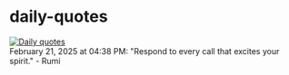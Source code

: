 # daily-quotes
[![Daily quotes](https://github.com/ceepu8/daily-quotes/actions/workflows/daily-quote.yml/badge.svg)](https://github.com/ceepu8/daily-quotes/actions/workflows/daily-quote.yml)<br/>
February 21, 2025 at 04:38 PM: "Respond to every call that excites your spirit." - Rumi

